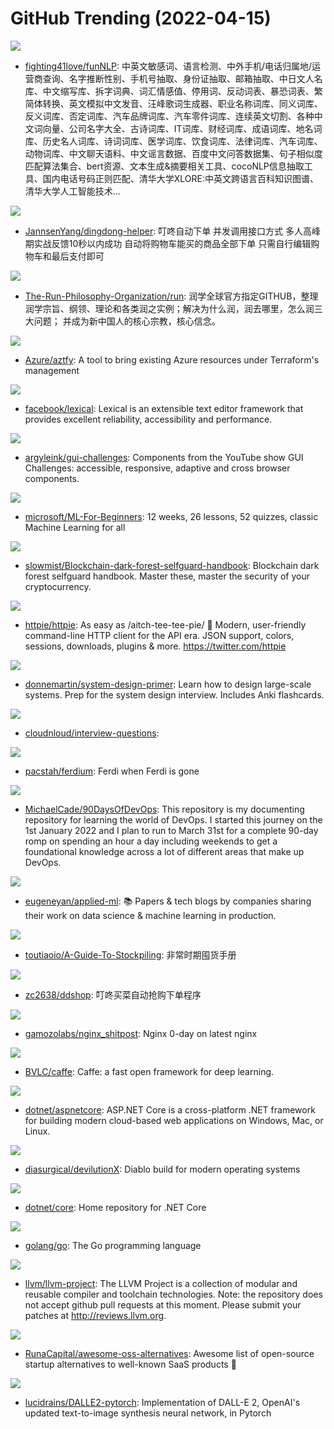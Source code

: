 # GitHub Trending (2022-04-15)

![](https://img.shields.io/badge/Python-New%20173-green?style=flat-square&logo=appveyor)
- [fighting41love/funNLP](https://github.com/fighting41love/funNLP): 中英文敏感词、语言检测、中外手机/电话归属地/运营商查询、名字推断性别、手机号抽取、身份证抽取、邮箱抽取、中日文人名库、中文缩写库、拆字词典、词汇情感值、停用词、反动词表、暴恐词表、繁简体转换、英文模拟中文发音、汪峰歌词生成器、职业名称词库、同义词库、反义词库、否定词库、汽车品牌词库、汽车零件词库、连续英文切割、各种中文词向量、公司名字大全、古诗词库、IT词库、财经词库、成语词库、地名词库、历史名人词库、诗词词库、医学词库、饮食词库、法律词库、汽车词库、动物词库、中文聊天语料、中文谣言数据、百度中文问答数据集、句子相似度匹配算法集合、bert资源、文本生成&摘要相关工具、cocoNLP信息抽取工具、国内电话号码正则匹配、清华大学XLORE:中英文跨语言百科知识图谱、清华大学人工智能技术…

![](https://img.shields.io/badge/Java-New%20220-green?style=flat-square&logo=appveyor)
- [JannsenYang/dingdong-helper](https://github.com/JannsenYang/dingdong-helper): 叮咚自动下单 并发调用接口方式 多人高峰期实战反馈10秒以内成功 自动将购物车能买的商品全部下单 只需自行编辑购物车和最后支付即可

![](https://img.shields.io/badge/none-New%201-green?style=flat-square&logo=appveyor)
- [The-Run-Philosophy-Organization/run](https://github.com/The-Run-Philosophy-Organization/run): 润学全球官方指定GITHUB，整理润学宗旨、纲领、理论和各类润之实例；解决为什么润，润去哪里，怎么润三大问题； 并成为新中国人的核心宗教，核心信念。

![](https://img.shields.io/badge/Go-New%2031-green?style=flat-square&logo=appveyor)
- [Azure/aztfy](https://github.com/Azure/aztfy): A tool to bring existing Azure resources under Terraform's management

![](https://img.shields.io/badge/JavaScript-New%201-green?style=flat-square&logo=appveyor)
- [facebook/lexical](https://github.com/facebook/lexical): Lexical is an extensible text editor framework that provides excellent reliability, accessibility and performance.

![](https://img.shields.io/badge/HTML-New%2031-green?style=flat-square&logo=appveyor)
- [argyleink/gui-challenges](https://github.com/argyleink/gui-challenges): Components from the YouTube show GUI Challenges: accessible, responsive, adaptive and cross browser components.

![](https://img.shields.io/badge/Jupyter%20Notebook-New%20369-green?style=flat-square&logo=appveyor)
- [microsoft/ML-For-Beginners](https://github.com/microsoft/ML-For-Beginners): 12 weeks, 26 lessons, 52 quizzes, classic Machine Learning for all

![](https://img.shields.io/badge/none-New%20229-green?style=flat-square&logo=appveyor)
- [slowmist/Blockchain-dark-forest-selfguard-handbook](https://github.com/slowmist/Blockchain-dark-forest-selfguard-handbook): Blockchain dark forest selfguard handbook. Master these, master the security of your cryptocurrency.

![](https://img.shields.io/badge/Python-New%203-green?style=flat-square&logo=appveyor)
- [httpie/httpie](https://github.com/httpie/httpie): As easy as /aitch-tee-tee-pie/ 🥧 Modern, user-friendly command-line HTTP client for the API era. JSON support, colors, sessions, downloads, plugins & more. https://twitter.com/httpie

![](https://img.shields.io/badge/Python-New%20481-green?style=flat-square&logo=appveyor)
- [donnemartin/system-design-primer](https://github.com/donnemartin/system-design-primer): Learn how to design large-scale systems. Prep for the system design interview. Includes Anki flashcards.

![](https://img.shields.io/badge/Python-New%20157-green?style=flat-square&logo=appveyor)
- [cloudnloud/interview-questions](https://github.com/cloudnloud/interview-questions): 

![](https://img.shields.io/badge/JavaScript-New%207-green?style=flat-square&logo=appveyor)
- [pacstah/ferdium](https://github.com/pacstah/ferdium): Ferdi when Ferdi is gone

![](https://img.shields.io/badge/Shell-New%20498-green?style=flat-square&logo=appveyor)
- [MichaelCade/90DaysOfDevOps](https://github.com/MichaelCade/90DaysOfDevOps): This repository is my documenting repository for learning the world of DevOps. I started this journey on the 1st January 2022 and I plan to run to March 31st for a complete 90-day romp on spending an hour a day including weekends to get a foundational knowledge across a lot of different areas that make up DevOps.

![](https://img.shields.io/badge/none-New%2030-green?style=flat-square&logo=appveyor)
- [eugeneyan/applied-ml](https://github.com/eugeneyan/applied-ml): 📚 Papers & tech blogs by companies sharing their work on data science & machine learning in production.

![](https://img.shields.io/badge/none-New%2012-green?style=flat-square&logo=appveyor)
- [toutiaoio/A-Guide-To-Stockpiling](https://github.com/toutiaoio/A-Guide-To-Stockpiling): 非常时期囤货手册

![](https://img.shields.io/badge/Go-New%2039-green?style=flat-square&logo=appveyor)
- [zc2638/ddshop](https://github.com/zc2638/ddshop): 叮咚买菜自动抢购下单程序

![](https://img.shields.io/badge/C-New%205-green?style=flat-square&logo=appveyor)
- [gamozolabs/nginx_shitpost](https://github.com/gamozolabs/nginx_shitpost): Nginx 0-day on latest nginx

![](https://img.shields.io/badge/C%2B%2B-New%2017-green?style=flat-square&logo=appveyor)
- [BVLC/caffe](https://github.com/BVLC/caffe): Caffe: a fast open framework for deep learning.

![](https://img.shields.io/badge/C%23-New%2022-green?style=flat-square&logo=appveyor)
- [dotnet/aspnetcore](https://github.com/dotnet/aspnetcore): ASP.NET Core is a cross-platform .NET framework for building modern cloud-based web applications on Windows, Mac, or Linux.

![](https://img.shields.io/badge/C%2B%2B-New%207-green?style=flat-square&logo=appveyor)
- [diasurgical/devilutionX](https://github.com/diasurgical/devilutionX): Diablo build for modern operating systems

![](https://img.shields.io/badge/Shell-New%2032-green?style=flat-square&logo=appveyor)
- [dotnet/core](https://github.com/dotnet/core): Home repository for .NET Core

![](https://img.shields.io/badge/Go-New%2051-green?style=flat-square&logo=appveyor)
- [golang/go](https://github.com/golang/go): The Go programming language

![](https://img.shields.io/badge/none-New%2051-green?style=flat-square&logo=appveyor)
- [llvm/llvm-project](https://github.com/llvm/llvm-project): The LLVM Project is a collection of modular and reusable compiler and toolchain technologies. Note: the repository does not accept github pull requests at this moment. Please submit your patches at http://reviews.llvm.org.

![](https://img.shields.io/badge/Python-New%2048-green?style=flat-square&logo=appveyor)
- [RunaCapital/awesome-oss-alternatives](https://github.com/RunaCapital/awesome-oss-alternatives): Awesome list of open-source startup alternatives to well-known SaaS products 🚀

![](https://img.shields.io/badge/Python-New%20132-green?style=flat-square&logo=appveyor)
- [lucidrains/DALLE2-pytorch](https://github.com/lucidrains/DALLE2-pytorch): Implementation of DALL-E 2, OpenAI's updated text-to-image synthesis neural network, in Pytorch

